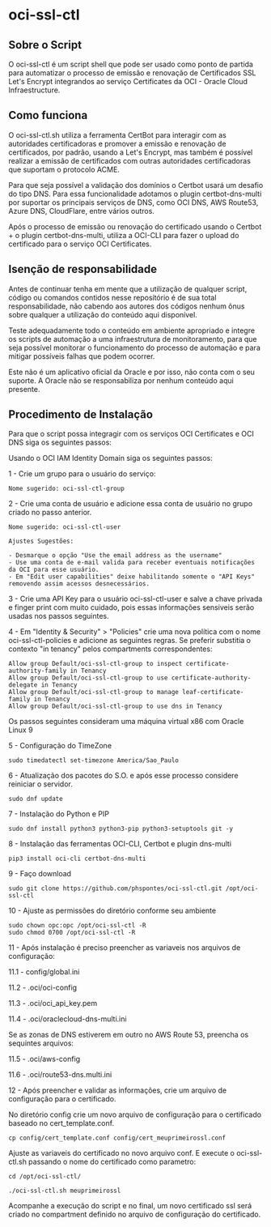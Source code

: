 # oci-ssl-ctl

## Sobre o Script

O oci-ssl-ctl é um script shell que pode ser usado como ponto de partida para automatizar o processo de emissão e renovação de Certificados SSL Let's Encrypt integrandos ao serviço Certificates da OCI - Oracle Cloud Infraestructure.

## Como funciona

O oci-ssl-ctl.sh utiliza a ferramenta CertBot para interagir com as autoridades certificadoras e promover a emissão e renovação de certificados, por padrão, usando a Let's Encrypt, mas também é possível realizar a emissão de certificados com outras autoridades certificadoras que suportam o protocolo ACME.

Para que seja possível a validação dos domínios o Certbot usará um desafio do tipo DNS. Para essa funcionalidade adotamos o plugin certbot-dns-multi por suportar os principais serviços de DNS, como OCI DNS, AWS Route53, Azure DNS, CloudFlare, entre vários outros.

Após o processo de emissão ou renovação do certificado usando o Certbot + o plugin certbot-dns-multi, utiliza a OCI-CLI para fazer o upload do certificado para o serviço OCI Certificates.


## Isenção de responsabilidade

Antes de continuar tenha em mente que a utilização de qualquer script, código ou comandos contidos nesse reposítório é de sua total responsabilidade, não cabendo aos autores dos códigos nenhum ônus sobre qualquer a utilização do conteúdo aqui disponível.

Teste adequadamente todo o conteúdo em ambiente apropriado e integre os scripts de automação a uma infraestrutura de monitoramento, para que seja possível monitorar o funcionamento do processo de automação e para mitigar possíveis falhas que podem ocorrer.

Este não é um aplicativo oficial da Oracle e por isso, não conta com o seu suporte. A Oracle não se responsabiliza por nenhum conteúdo aqui presente.

## Procedimento de Instalação

Para que o script possa integragir com os serviços OCI Certificates e OCI DNS siga os seguintes passos:

Usando o OCI IAM Identity Domain siga os seguintes passos:

1 - Crie um grupo para o usuário do serviço:

	Nome sugerido: oci-ssl-ctl-group

2 -  Crie uma conta de usuário e adicione essa conta de usuário no grupo criado no passo anterior.

	Nome sugerido: oci-ssl-ctl-user

	Ajustes Sugestões:

	- Desmarque o opção "Use the email address as the username"
	- Use uma conta de e-mail valida para receber eventuais notificações da OCI para esse usuário.
	- Em "Edit user capabilities" deixe habilitando somente o "API Keys" removendo assim acessos desnecessários.
 
3 -  Crie uma API Key para o usuário oci-ssl-ctl-user e salve a chave privada e finger print com muito cuidado, pois essas informações sensiveis serão usadas nos passos seguintes.

4 -  Em "Identity & Security" > "Policies" crie uma nova política com o nome oci-ssl-ctl-policies e adicione as seguintes regras. Se preferir substitia o contexto "in tenancy" pelos compartments correspondentes:

	Allow group Default/oci-ssl-ctl-group to inspect certificate-authority-family in Tenancy  
	Allow group Default/oci-ssl-ctl-group to use certificate-authority-delegate in Tenancy  
	Allow group Default/oci-ssl-ctl-group to manage leaf-certificate-family in Tenancy  
	Allow group Default/oci-ssl-ctl-group to use dns in Tenancy  

Os passos seguintes consideram uma máquina virtual x86 com Oracle Linux 9 

5 - Configuração do TimeZone

	sudo timedatectl set-timezone America/Sao_Paulo  

6 - Atualização dos pacotes do S.O. e após esse processo considere reiniciar o servidor.

	sudo dnf update

7 - Instalação do Python e PIP

	sudo dnf install python3 python3-pip python3-setuptools git -y

8 - Instalação das ferramentas OCI-CLI, Certbot e plugin dns-multi

	pip3 install oci-cli certbot-dns-multi

9 - Faço download 

	sudo git clone https://github.com/phspontes/oci-ssl-ctl.git /opt/oci-ssl-ctl

10 - Ajuste as permissões do diretório conforme seu ambiente

	sudo chown opc:opc /opt/oci-ssl-ctl -R
	sudo chmod 0700 /opt/oci-ssl-ctl -R


11 - Após instalação é preciso preencher as variaveis nos arquivos de configuração:


11.1 - config/global.ini

11.2 - .oci/oci-config

11.3 - .oci/oci_api_key.pem

11.4 - .oci/oraclecloud-dns-multi.ini


Se as zonas de DNS estiverem em outro no AWS Route 53, preencha os sequintes arquivos:

11.5 - .oci/aws-config

11.6 - .oci/route53-dns.multi.ini

12 - Após preencher e validar as informações, crie um arquivo de configuração para o certificado.

No diretório config crie um novo arquivo de configuração para o certificado baseado no cert_template.conf.

	cp config/cert_template.conf config/cert_meuprimeirossl.conf 


Ajuste as variaveis do certificado no novo arquivo conf. E execute o oci-ssl-ctl.sh passando o nome do certificado como parametro:


	cd /opt/oci-ssl-ctl/

	./oci-ssl-ctl.sh meuprimeirossl

Acompanhe a execução do script e no final, um novo certificado ssl será criado no compartment definido no arquivo de configuração do certificado.






